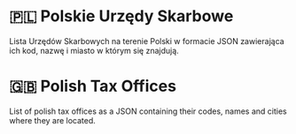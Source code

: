 # 🇵🇱 Polskie Urzędy Skarbowe
Lista Urzędów Skarbowych na terenie Polski w formacie JSON zawierająca ich kod, nazwę i miasto w którym się znajdują.

# 🇬🇧 Polish Tax Offices
List of polish tax offices as a JSON containing their codes, names and cities where they are located.
